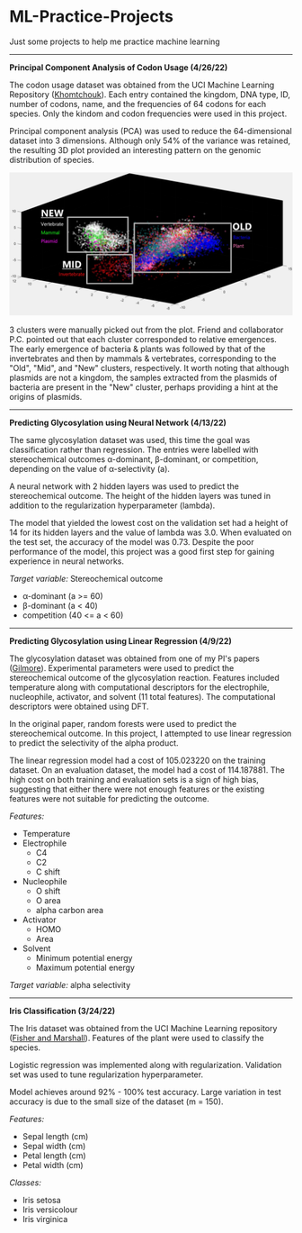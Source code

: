 # ML-Practice-Projects
Just some projects to help me practice machine learning

---

**Principal Component Analysis of Codon Usage (4/26/22)**

The codon usage dataset was obtained from the UCI Machine Learning Repository ([Khomtchouk](https://archive.ics.uci.edu/ml/datasets/Codon+usage)).  Each entry contained the kingdom, DNA type, ID, number of codons, name, and the frequencies of 64 codons for each species.  Only the kindom and codon frequencies were used in this project.

Principal component analysis (PCA) was used to reduce the 64-dimensional dataset into 3 dimensions.  Although only 54% of the variance was retained, the resulting 3D plot provided an interesting pattern on the genomic distribution of species.

![Codon clusters](/images/codon_clusters.jpg)

3 clusters were manually picked out from the plot.  Friend and collaborator P.C. pointed out that each cluster corresponded to relative emergences. The early emergence of bacteria & plants was followed by that of the invertebrates and then by mammals & vertebrates, corresponding to the "Old", "Mid", and "New" clusters, respectively.  It worth noting that although plasmids are not a kingdom, the samples extracted from the plasmids of bacteria are present in the "New" cluster, perhaps providing a hint at the origins of plasmids.  


---

**Predicting Glycosylation using Neural Network (4/13/22)**

The same glycosylation dataset was used, this time the goal was classification rather than regression.  The entries were labelled with stereochemical outcomes α-dominant, β-dominant, or competition, depending on the value of α-selectivity (a).

A neural network with 2 hidden layers was used to predict the stereochemical outcome.  The height of the hidden layers was tuned in addition to the regularization hyperparameter (lambda).

The model that yielded the lowest cost on the validation set had a height of 14 for its hidden layers and the value of lambda was 3.0.  When evaluated on the test set, the accuracy of the model was 0.73.  Despite the poor performance of the model, this project was a good first step for gaining experience in neural networks.

_Target variable:_ Stereochemical outcome
- α-dominant (a >= 60)
- β-dominant (a < 40)
- competition (40 <= a < 60)

---

**Predicting Glycosylation using Linear Regression (4/9/22)**

The glycosylation dataset was obtained from one of my PI's papers ([Gilmore](https://doi.org/10.1039/D0SC06222G)).  Experimental parameters were used to predict the stereochemical outcome of the glycosylation reaction.  Features included temperature along with computational descriptors for the electrophile, nucleophile, activator, and solvent (11 total features).  The computational descriptors were obtained using DFT.

In the original paper, random forests were used to predict the stereochemical outcome.  In this project, I attempted to use linear regression to predict the selectivity of the alpha product.

The linear regression model had a cost of 105.023220 on the training dataset.  On an evaluation dataset, the model had a cost of 114.187881.  The high cost on both training and evaluation sets is a sign of high bias, suggesting that either there were not enough features or the existing features were not suitable for predicting the outcome.

_Features:_
- Temperature
- Electrophile
  - C4
  - C2
  - C shift
- Nucleophile
  - O shift
  - O area
  - alpha carbon area
- Activator
  - HOMO
  - Area
- Solvent
  - Minimum potential energy
  - Maximum potential energy

_Target variable:_ alpha selectivity

---


**Iris Classification (3/24/22)**

The Iris dataset was obtained from the UCI Machine Learning repository ([Fisher and Marshall](https://archive.ics.uci.edu/ml/datasets/Iris)).  Features of the plant were used to classify the species.  

Logistic regression was implemented along with regularization.  Validation set was used to tune regularization hyperparameter.  

Model achieves around 92% - 100% test accuracy.  Large variation in test accuracy is due to the small size of the dataset (m = 150).

_Features:_
- Sepal length (cm)
- Sepal width (cm)
- Petal length (cm)
- Petal width (cm)

_Classes:_
- Iris setosa
- Iris versicolour
- Iris virginica
